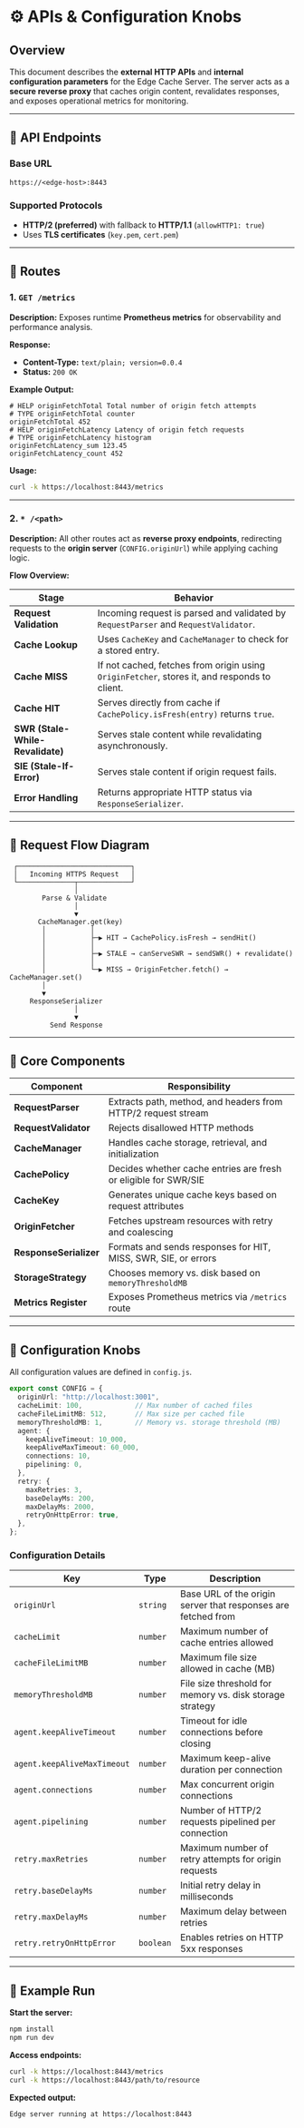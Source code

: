 # ⚙️ APIs & Configuration Knobs

## Overview

This document describes the **external HTTP APIs** and **internal configuration parameters** for the Edge Cache Server.
The server acts as a **secure reverse proxy** that caches origin content, revalidates responses, and exposes operational metrics for monitoring.

---

## 🧭 API Endpoints

### Base URL

```
https://<edge-host>:8443
```

### Supported Protocols

* **HTTP/2 (preferred)** with fallback to **HTTP/1.1** (`allowHTTP1: true`)
* Uses **TLS certificates** (`key.pem`, `cert.pem`)

---

## 📡 Routes

### 1. `GET /metrics`

**Description:**
Exposes runtime **Prometheus metrics** for observability and performance analysis.

**Response:**

* **Content-Type:** `text/plain; version=0.0.4`
* **Status:** `200 OK`

**Example Output:**

```
# HELP originFetchTotal Total number of origin fetch attempts
# TYPE originFetchTotal counter
originFetchTotal 452
# HELP originFetchLatency Latency of origin fetch requests
# TYPE originFetchLatency histogram
originFetchLatency_sum 123.45
originFetchLatency_count 452
```

**Usage:**

```bash
curl -k https://localhost:8443/metrics
```

---

### 2. `* /<path>`

**Description:**
All other routes act as **reverse proxy endpoints**, redirecting requests to the **origin server** (`CONFIG.originUrl`) while applying caching logic.

**Flow Overview:**

| Stage                            | Behavior                                                                                     |
| -------------------------------- | -------------------------------------------------------------------------------------------- |
| **Request Validation**           | Incoming request is parsed and validated by `RequestParser` and `RequestValidator`.          |
| **Cache Lookup**                 | Uses `CacheKey` and `CacheManager` to check for a stored entry.                              |
| **Cache MISS**                   | If not cached, fetches from origin using `OriginFetcher`, stores it, and responds to client. |
| **Cache HIT**                    | Serves directly from cache if `CachePolicy.isFresh(entry)` returns `true`.                   |
| **SWR (Stale-While-Revalidate)** | Serves stale content while revalidating asynchronously.                                      |
| **SIE (Stale-If-Error)**         | Serves stale content if origin request fails.                                                |
| **Error Handling**               | Returns appropriate HTTP status via `ResponseSerializer`.                                    |

---

## 🧩 Request Flow Diagram

```text
 ┌────────────────────────────┐
 │   Incoming HTTPS Request   │
 └──────────────┬─────────────┘
                │
        Parse & Validate
                │
                ▼
       CacheManager.get(key)
        │           │
        │           ├─▶ HIT → CachePolicy.isFresh → sendHit()
        │           │
        │           ├─▶ STALE → canServeSWR → sendSWR() + revalidate()
        │           │
        │           └─▶ MISS → OriginFetcher.fetch() → CacheManager.set()
        │
        ▼
     ResponseSerializer
                │
                ▼
          Send Response
```

---

## 🧱 Core Components

| Component              | Responsibility                                                  |
| ---------------------- | --------------------------------------------------------------- |
| **RequestParser**      | Extracts path, method, and headers from HTTP/2 request stream   |
| **RequestValidator**   | Rejects disallowed HTTP methods                                 |
| **CacheManager**       | Handles cache storage, retrieval, and initialization            |
| **CachePolicy**        | Decides whether cache entries are fresh or eligible for SWR/SIE |
| **CacheKey**           | Generates unique cache keys based on request attributes         |
| **OriginFetcher**      | Fetches upstream resources with retry and coalescing            |
| **ResponseSerializer** | Formats and sends responses for HIT, MISS, SWR, SIE, or errors  |
| **StorageStrategy**    | Chooses memory vs. disk based on `memoryThresholdMB`            |
| **Metrics Register**   | Exposes Prometheus metrics via `/metrics` route                 |

---

## 🧰 Configuration Knobs

All configuration values are defined in `config.js`.

```ts
export const CONFIG = {
  originUrl: "http://localhost:3001",
  cacheLimit: 100,             // Max number of cached files
  cacheFileLimitMB: 512,       // Max size per cached file
  memoryThresholdMB: 1,        // Memory vs. storage threshold (MB)
  agent: {
    keepAliveTimeout: 10_000,
    keepAliveMaxTimeout: 60_000,
    connections: 10,
    pipelining: 0,
  },
  retry: {
    maxRetries: 3,
    baseDelayMs: 200,
    maxDelayMs: 2000,
    retryOnHttpError: true,
  },
};
```

### Configuration Details

| Key                         | Type      | Description                                                   |
| --------------------------- | --------- | ------------------------------------------------------------- |
| `originUrl`                 | `string`  | Base URL of the origin server that responses are fetched from |
| `cacheLimit`                | `number`  | Maximum number of cache entries allowed                       |
| `cacheFileLimitMB`          | `number`  | Maximum file size allowed in cache (MB)                       |
| `memoryThresholdMB`         | `number`  | File size threshold for memory vs. disk storage strategy      |
| `agent.keepAliveTimeout`    | `number`  | Timeout for idle connections before closing                   |
| `agent.keepAliveMaxTimeout` | `number`  | Maximum keep-alive duration per connection                    |
| `agent.connections`         | `number`  | Max concurrent origin connections                             |
| `agent.pipelining`          | `number`  | Number of HTTP/2 requests pipelined per connection            |
| `retry.maxRetries`          | `number`  | Maximum number of retry attempts for origin requests          |
| `retry.baseDelayMs`         | `number`  | Initial retry delay in milliseconds                           |
| `retry.maxDelayMs`          | `number`  | Maximum delay between retries                                 |
| `retry.retryOnHttpError`    | `boolean` | Enables retries on HTTP 5xx responses                         |

---

## 🚀 Example Run

**Start the server:**

```bash
npm install
npm run dev
```

**Access endpoints:**

```bash
curl -k https://localhost:8443/metrics
curl -k https://localhost:8443/path/to/resource
```

**Expected output:**

```
Edge server running at https://localhost:8443
```